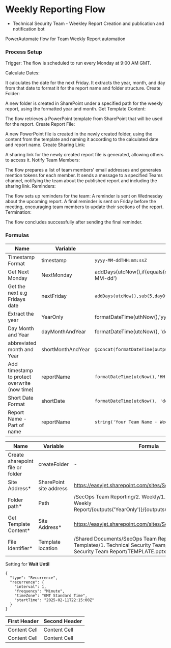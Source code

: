 # Weekly Reporting Flow 

- Technical Security Team - Weekley Report Creation and publication and notification bot

PowerAutomate flow for Team Weekly Report automation


### Process Setup

Trigger: The flow is scheduled to run every Monday at 9:00 AM GMT.

Calculate Dates:

It calculates the date for the next Friday.
It extracts the year, month, and day from that date to format it for the report name and folder structure.
Create Folder:

A new folder is created in SharePoint under a specified path for the weekly report, using the formatted year and month.
Get Template Content:

The flow retrieves a PowerPoint template from SharePoint that will be used for the report.
Create Report File:

A new PowerPoint file is created in the newly created folder, using the content from the template and naming it according to the calculated date and report name.
Create Sharing Link:

A sharing link for the newly created report file is generated, allowing others to access it.
Notify Team Members:

The flow prepares a list of team members' email addresses and generates mention tokens for each member.
It sends a message to a specified Teams channel, notifying the team about the published report and including the sharing link.
Reminders:

The flow sets up reminders for the team:
A reminder is sent on Wednesday about the upcoming report.
A final reminder is sent on Friday before the meeting, encouraging team members to update their sections of the report.
Termination:

The flow concludes successfully after sending the final reminder.


### Formulas



|__Name__|__Variable__|__Formula__|__Example |
|--------|------------|------------|----------|
|Timestamp Format| timestamp |  ```yyyy-MM-ddTHH:mm:ssZ``` | 2025-02-16T16:52:00Z|
|Get Next Monday| NextMonday|addDays(utcNow(),if(equals(dayOfWeek(utcNow()),0),1,sub(1,dayOfWeek(utcNow()))),'yyyy-MM-dd')||
|Get the next e.g Fridays date  | nextFriday |`addDays(utcNow(),sub(5,dayOfWeek(utcNow())))`| 2025-02-`**21**`T17:05:55.3796961Z|
|Extract the year | YearOnly | formatDateTime(uthNow(),'yyyy')`| 2025 |
|Day Month and Year  |dayMonthAndYear | formatDateTime(utcNow(), 'dd MMM yyyy')| 16 Feb 2025|
|abbreviated month and Year  | shortMonthAndYear | `@concat(formatDateTime(outputs('getFridayDate'), 'MMM yyyy`| Feb 25  |
|Add timestamp to protect overwrite (now time) | reportName |`formatDateTime(utcNow(),'HH:MM')`| 16:02 |
|Short Date Format | shortDate  |`formatDateTime(utcNow(), 'dd-MM-yyyy')`| 16-02-2025 |
|Report Name - Part of name | reportName |`string('Your Team Name - Weekly Report')`| Your Team Name - Weekly Report|




|__Name__|__Variable__|__Formula__|
|--------|------------|------------|
|Create sharepoint file or folder | createFolder | - |
|Site Address*| SharePoint site address |https://easyjet.sharepoint.com/sites/SecurityOperations|
|Folder path*| Path  |/SecOps Team Reporting/2. Weekly/1. Technical Security Weekly Report/{outputs('YearOnly')}/{outputs('shortMonthAndYear')}/|
|Get Template Content*|  Site Address* |https://easyjet.sharepoint.com/sites/SecurityOperations|
|File Identifier*|  Template location |/Shared Documents/SecOps Team Reporting/1. Report Templates/1. Technical Security Team/2. Weekly Technical Security Team Report/TEMPLATE.pptx|


Setting for __Wait Until__
```
{
  "type": "Recurrence",
  "recurrence": {
    "interval": 1,
    "frequency": "Minute",
    "timeZone": "GMT Standard Time",
    "startTime": "2025-02-11T22:15:00Z"
  }
}
```













| First Header  | Second Header |
| ------------- | ------------- |
| Content Cell  | Content Cell  |
| Content Cell  | Content Cell  |



